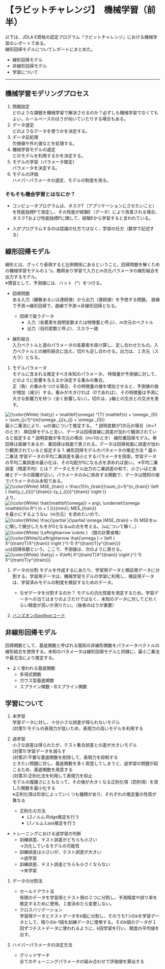 # 【ラビットチャレンジ】　機械学習（前半）

以下は、JDLA E資格の認定プログラム「ラビットチャレンジ」における機械学習のレポートである。  
線形回帰モデルについてレポートにまとめた。
* 線形回帰モデル
* 非線形回帰モデル
* 学習について

***
## 機械学習モデリングプロセス
1. 問題設定  
どのような課題を機械学習で解決させるのか？必ずしも機械学習でなくてもよい。ルールベースのほうが向いていたりする場合もある。
1. データ選定  
どのようなデータを使うかを決定する。
1. データ前処理  
欠損値や外れ値などを処理する。
1. 機械学習モデルの選定  
どのモデルを利用するかを決定する。
1. モデルの学習（パラメータ推定）  
パラメータを決定する。
1. モデルの評価  
ハイパーパラメータの選定、モデルの制度を測る。

### そもそも機会学習とはなにか？
* コンピュータプログラムは、タスクT（アプリケーションにさせたいこと）を性能指標Pで測定し、その性能が経験E（データ）により改善される場合、タスクTおよび性能指標Pに関して、経験Eから学習すると言われている。

* 人がプログラムするのは認識の仕方ではなく、学習の仕方（数学で記述する）

## 線形回帰モデル
線形とは、ざっくり表現すると比例関係にあるということ。回帰問題を解くための機械学習モデルの１つ。教師あり学習で入力とm次元パラメータの線形結合を出力するモデル。  
※慣習として、予測値には、ハット（^）をつける。

* 回帰問題  
ある入力（離散あるいは連続値）から出力（連続値）を予想する問題。
直線で予測→線形回帰で、曲線で予測→非線形回帰となる。
    * 回帰で扱うデータ  
        * 入力（各要素を説明変数または特徴量と呼ぶ）、m次元のベクトル
        * 出力（目的変数と呼ぶ）、スカラー値

* 線形結合  
入力ベクトルと道のパラメータの各要素を掛け算し、足し合わせたもの。入力ベクトルとの線形結合に加え、切片も足し合わせる。出力は、１次元（スカラ）となる。

1. モデルパラメータ  
    モデルに含まれる推定すべき未知のパラメータ。 特徴量が予測値に対して、どのように影響を与えるか決定する重みの集合。  
正（負）の重みをつける場合、その特徴量の値を増加させると、予測値の値が増加（減少）する。重みが大きければ（0であれば）、その特徴量は予測に大きな影響力を持つ（全く影響しない）。切片は、y軸との交点との交点を表す。
<img src="https://latex.codecogs.com/png.latex?\inline&space;{\color{White}&space;\hat{y}&space;=&space;\mathbf{\omega}&space;^{T}&space;\mathbf{x}&space;&plus;&space;\omega&space;_{0}&space;=&space;\sum_{j=1}^{m}\omega&space;_{j}x_{j}&space;&plus;&space;\omega&space;_{0}}" title="{\color{White} \hat{y} = \mathbf{\omega} ^{T} \mathbf{x} + \omega _{0} = \sum_{j=1}^{m}\omega _{j}x_{j} + \omega _{0}}" />  
最小二乗法により、ωの値について推定する。
    * 説明変数が1次元の場合（m=1のとき）  
    単回帰モデルと言い、データは回帰直線に誤差が加わり観測されていると仮定する
    * 説明変数が多次元の場合（m>1のとき）  
    線形重回帰モデル。単回帰は直線であるが、重回帰は局面で表される。データは回帰局面に誤差が加わり観測されていると仮定する
    1. 線形回帰モデルのパタメータの推定方法  
         * 最小二乗法  
        学習データの平均二乗誤差を最小とするパラメータを探索。学習データの平均二乗誤差の最小化は、その勾配が0になる点を求めれば良い。  
        ※平均二乗誤差（残差平均）とは？  
        データとモデル出力の二乗誤差の和で、小さいほど直線とデータの距離が近い。パラメータのみに依存する関数で、データは既知の値でパラメータのみ未知である。  
        <img src="https://latex.codecogs.com/png.latex?\inline&space;{\color{White}&space;MSE_{train}&space;=&space;\frac{1}{n_{train}}\sum_{i=1}^{n_{train}}&space;\left&space;(&space;\hat{y_{_{i}}}^{(train)}-{y_{_{i}}}^{(train)}&space;\right&space;)}" title="{\color{White} MSE_{train} = \frac{1}{n_{train}}\sum_{i=1}^{n_{train}} \left ( \hat{y_{_{i}}}^{(train)}-{y_{_{i}}}^{(train)} \right )}" />より、  
        <img src="https://latex.codecogs.com/png.latex?\inline&space;{\color{White}&space;\hat{\mathbf{\omega}}&space;=&space;arg\;&space;\underset{\omega&space;\mathbb{\in&space;R^{&space;m&space;&plus;&space;1&space;}}}{min}\;&space;MES_{train}}" title="{\color{White} \hat{\mathbf{\omega}} = arg\; \underset{\omega \mathbb{\in R^{ m + 1 }}}{min}\; MES_{train}}" />  
        を最小にするようなω（m次元）を求めたいので、  
        <img src="https://latex.codecogs.com/png.latex?\inline&space;{\color{White}&space;\frac{\partial&space;}{\partial&space;\omega&space;}MSE_{train}&space;=&space;0}" title="{\color{White} \frac{\partial }{\partial \omega }MSE_{train} = 0}" />  
        MSEをωに関して微分したもをが0となるωの点を考える。（ωについて解く。）  
        <img src="https://latex.codecogs.com/png.latex?\inline&space;{\color{White}&space;\Leftrightarrow&space;\cdots&space;}" title="{\color{White} \Leftrightarrow \cdots }" />  （間の計算省略）  
        <img src="https://latex.codecogs.com/png.latex?\inline&space;{\color{White}\Leftrightarrow&space;\hat{\omega&space;}&space;=&space;\left&space;(&space;X^{(train)T}X^{(train)}&space;\right&space;)^{-1}&space;X^{(train)T}y^{(train)}}" title="{\color{White}\Leftrightarrow \hat{\omega } = \left ( X^{(train)T}X^{(train)} \right )^{-1} X^{(train)T}y^{(train)}}" />  
        ωは回帰係数という。ここで、予測値は、次のように表せる。  
        <img src="https://latex.codecogs.com/png.latex?\inline&space;{\color{White}&space;\hat{y}&space;=&space;X\left(&space;X^{(train)T}X^{(train)}&space;\right&space;)^{-1}&space;X^{(train)T}y^{(train)}}" title="{\color{White} \hat{y} = X\left( X^{(train)T}X^{(train)} \right )^{-1} X^{(train)T}y^{(train)}}" />

1. データの分割
モデルを作成するにあたり、学習用データと検証用データに分割する。学習用データは、機械学習モデルの学習に利用し、検証用データは、学習済みモデルの制度を検証するためのデータ。
    * なぜデータを分割するのか？
    モデルの汎化性能を測定するため。学習データへの当てはまりのよさだけではなく、未知のデータに対してどれくらい精度が高いか測りたい。（後者のほうが重要）


1. [ハンズオンのpythonコード]()

## 非線形回帰モデル
回帰関数として、基底関数と呼ばれる既知の非線形関数をパラメータベクトルの線形結合を使用する。未知のパタメータは線形回帰モデルと同様に、最小二乗法や最尤法により推定する。

* よく使われる基底関数
    * 多項式関数
    * ガウス型基底関数
    * スプライン関数・Bスプライン関数

## 学習について
1. 未学習  
学習データに対し、十分小さな誤差が得られないモデル  
(対策1):モデルの表現力が低いため、表現力の高いモデルを利用する

1. 過学習  
小さな誤差は得られたが、テスト集合誤差との差が大きいモデル  
(対策1):学習データを減らす  
(対策2):不要な基底関数を削除して、表現力を抑制する  
ときたい問題に対し、基底関数を多く用意してしまうと、過学習の問題が起こるため、基底関数を用意する  
(対策3):正則化法を利用して表現力を抑止  
モデルの複雑さにともなって、その値が大きくなる正則化項（罰則項）を貸した関数を最小化する  
※正則化項は形状によっていくつも種類があり、それぞれの推定量の性質が異なる  
    * 正則化の方法
        * L2ノルム:Ridge推定を行う
        * L1ノルム:Lass推定を行う
* トレーニングにおける過学習の判断
    * 訓練誤差、テスト誤差がどちらも小さい  
    →汎化しているモデルの可能性
    * 訓練誤差は小さいが、テスト誤差が大きい  
    →過学習
    * 訓練誤差、テスト誤差どちらも小さくならない  
    →未学習

1. データの分割法
    * ホールドアウト法  
    有限のデータを学習用とテスト用の２つに分割し、予測精度や誤り率を推定するために使用。１度決めたら変更しない。
    * クロスバリデーション  
    学習用データとテストデータをk個に分割し、そのうち1つのkを学習データとして、残りのk-1個を訓練データに使用する。そのk個のデータが１回ずつテストデータに使われるように、k回学習を行い、精度の平均値を出す。

1. ハイパーパラメータの決定方法
    * グリッドサーチ  
    全てのチューニングパラメータの組み合わせで評価値を算出する
